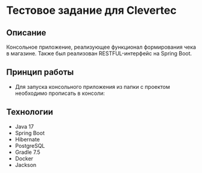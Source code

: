 # Тестовое задание для Clevertec
## Описание
Консольное приложение, реализующее функционал формирования чека в магазине. Также был реализован RESTFUL-интерфейс на 
Spring Boot.

## Принцип работы
- Для запуска консольного приложения из папки с проектом необходимо прописать в консоли: 

## Технологии
- Java 17
- Spring Boot
- Hibernate
- PostgreSQL
- Gradle 7.5
- Docker
- Jackson

